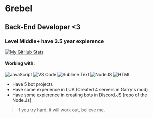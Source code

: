 # 6rebel
  ## Back-End Developer <3
### Level Middle+ have 3.5 year expierence
[![My GitHub Stats](https://github-readme-stats.vercel.app/api/?username=6rebel-solis&count_private=true&theme=tokyonight&showicons=true)]()
#### Working with:
![JavaScript](https://img.shields.io/badge/-JavaScript-%23F7DF1C?style=flat-square&logo=javascript&logoColor=000000&labelColor=%23F7DF1C&color=%23FFCE5A)
![VS Code](https://img.shields.io/badge/-VSCode-%23007ACC?style=flat-square&logo=visual-studio-code)
![Sublime Text](https://img.shields.io/badge/-Sublime-8c4d04?style=flat-square&logo=sublime-text)
![NodeJS](https://img.shields.io/badge/-Nodejs-43853d?style=flat-square&logo=Node.js&logoColor=white)
![HTML](https://img.shields.io/badge/-HTML-FA8072?logo=html5)





- Have 5 bot projects
- Have some experience in LUA (Created 4 servers in Garry's mod) 
- Have some expierence in creating bots in Discord.JS [repo of the Node.Js]

> If you try hard, it will work out, believe me.


